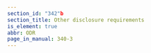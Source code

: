 ```yaml
---
section_id: "342"b
section_title: Other disclosure requirements
is_element: true
abbr: ODR
page_in_manual: 340-3
---
```

